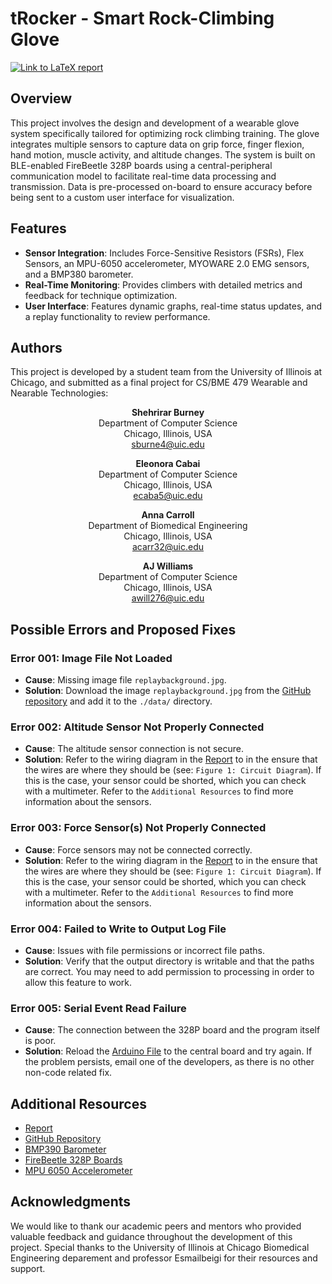 # tRocker - Smart Rock-Climbing Glove

[![Link to LaTeX report](https://img.shields.io/badge/Research_Paper-Link-green)](https://drive.google.com/drive/folders/1l-PDidxaaZN4nYoOUncHmqJZ8NY1nHeO?usp=sharing)

## Overview
This project involves the design and development of a wearable glove system specifically tailored for optimizing rock climbing training. The glove integrates multiple sensors to capture data on grip force, finger flexion, hand motion, muscle activity, and altitude changes. The system is built on BLE-enabled FireBeetle 328P boards using a central-peripheral communication model to facilitate real-time data processing and transmission. Data is pre-processed on-board to ensure accuracy before being sent to a custom user interface for visualization.

## Features
- **Sensor Integration**: Includes Force-Sensitive Resistors (FSRs), Flex Sensors, an MPU-6050 accelerometer, MYOWARE 2.0 EMG sensors, and a BMP380 barometer.
- **Real-Time Monitoring**: Provides climbers with detailed metrics and feedback for technique optimization.
- **User Interface**: Features dynamic graphs, real-time status updates, and a replay functionality to review performance.

## Authors
This project is developed by a student team from the University of Illinois at Chicago, and submitted as a final project for CS/BME 479 Wearable and Nearable Technologies:
<div align="center">
  
   **Shehrirar Burney**  
   Department of Computer Science  
   Chicago, Illinois, USA  
   [sburne4@uic.edu](mailto:sburne4@uic.edu)

   **Eleonora Cabai**  
   Department of Computer Science  
   Chicago, Illinois, USA  
   [ecaba5@uic.edu](mailto:ecaba5@uic.edu)

   **Anna Carroll**  
   Department of Biomedical Engineering  
   Chicago, Illinois, USA  
   [acarr32@uic.edu](mailto:acarr32@uic.edu)

   **AJ Williams**  
   Department of Computer Science  
   Chicago, Illinois, USA  
   [awill276@uic.edu](mailto:awill276@uic.edu)
</div>

## Possible Errors and Proposed Fixes

### Error 001: Image File Not Loaded
- **Cause**: Missing image file `replaybackground.jpg`.
- **Solution**: Download the image `replaybackground.jpg` from the [GitHub repository](https://github.com/Acarr32/CS479Fall24/tree/main/Final/data) and add it to the `./data/` directory.

### Error 002: Altitude Sensor Not Properly Connected
- **Cause**: The altitude sensor connection is not secure.
- **Solution**: Refer to the wiring diagram in the [Report](https://drive.google.com/drive/folders/1l-PDidxaaZN4nYoOUncHmqJZ8NY1nHeO?usp=sharing) to in the ensure that the wires are where they should be (see: `Figure 1: Circuit Diagram`). If this is the case, your sensor could be shorted, which you can check with a multimeter. Refer to the `Additional Resources` to find more information about the sensors.

### Error 003: Force Sensor(s) Not Properly Connected
- **Cause**: Force sensors may not be connected correctly.
- **Solution**: Refer to the wiring diagram in the [Report](https://drive.google.com/drive/folders/1l-PDidxaaZN4nYoOUncHmqJZ8NY1nHeO?usp=sharing) to in the ensure that the wires are where they should be (see: `Figure 1: Circuit Diagram`). If this is the case, your sensor could be shorted, which you can check with a multimeter. Refer to the `Additional Resources` to find more information about the sensors.

### Error 004: Failed to Write to Output Log File
- **Cause**: Issues with file permissions or incorrect file paths.
- **Solution**: Verify that the output directory is writable and that the paths are correct. You may need to add permission to processing in order to allow this feature to work.
 
### Error 005: Serial Event Read Failure
- **Cause**: The connection between the 328P board and the program itself is poor.
- **Solution**: Reload the [Arduino File](https://github.com/Acarr32/CS479Fall24/blob/main/Final/FinalArduino/FinalArduino.ino) to the central board and try again. If the problem persists, email one of the developers, as there is no other non-code related fix.

## Additional Resources
- [Report](https://drive.google.com/drive/folders/1l-PDidxaaZN4nYoOUncHmqJZ8NY1nHeO?usp=sharing)
- [GitHub Repository](https://github.com/Acarr32/CS479Fall24/tree/main/Final)
- [BMP390 Barometer](https://www.bosch-sensortec.com/products/environmental-sensors/pressure-sensors/bmp390/)
- [FireBeetle 328P Boards](https://www.dfrobot.com/product-1646.html)
- [MPU 6050 Accelerometer](https://invensense.tdk.com/products/motion-tracking/6-axis/mpu-6050/)

## Acknowledgments
We would like to thank our academic peers and mentors who provided valuable feedback and guidance throughout the development of this project. Special thanks to the University of Illinois at Chicago Biomedical Engineering deparement and professor Esmailbeigi for their resources and support.

